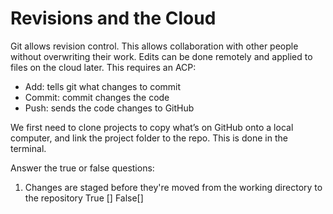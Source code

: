 # Revisions and the Cloud
Git allows revision control. This allows collaboration with other people without overwriting their work. Edits can be done remotely and applied to files on the cloud later. This requires an ACP:

 - Add: tells git what changes to commit
 - Commit: commit changes the code 
 - Push: sends the code changes to GitHub

We first need to clone projects to copy what’s on GitHub onto a local computer, and link the project folder to the repo. This is done in the terminal.

Answer the true or false questions:

1. Changes are staged before they're moved from the working directory to the repository
True [] False[]
